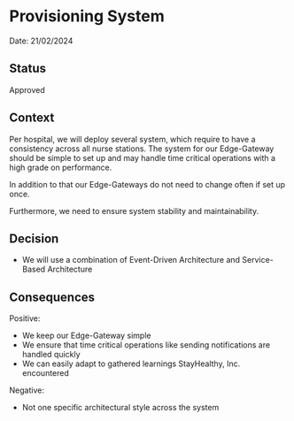# Provisioning System

Date: 21/02/2024

## Status

Approved

## Context

Per hospital, we will deploy several system, which require to have a consistency across all nurse stations. 
The system for our Edge-Gateway should be simple to set up and may handle time critical operations with a high grade on performance.

In addition to that our Edge-Gateways do not need to change often if set up once.

Furthermore, we need to ensure system stability and maintainability. 

## Decision

- We will use a combination of Event-Driven Architecture and Service-Based Architecture


## Consequences

Positive:

- We keep our Edge-Gateway simple 
- We ensure that time critical operations like sending notifications are handled quickly
- We can easily adapt to gathered learnings StayHealthy, Inc. encountered


Negative:

- Not one specific architectural style across the system

